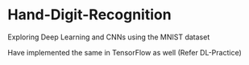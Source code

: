 # Hand-Digit-Recognition

Exploring Deep Learning and CNNs using the MNIST dataset

Have implemented the same in TensorFlow as well (Refer DL-Practice)

